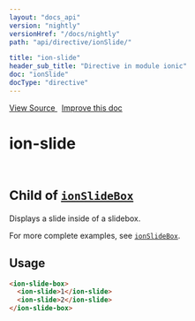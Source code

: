 ```yaml
---
layout: "docs_api"
version: "nightly"
versionHref: "/docs/nightly"
path: "api/directive/ionSlide/"

title: "ion-slide"
header_sub_title: "Directive in module ionic"
doc: "ionSlide"
docType: "directive"
---
```


<div class="improve-docs">
  <a href='http://github.com/driftyco/ionic/tree/1.x/js/angular/directive/slide.js#L1'>
    View Source
  </a>
  &nbsp;
  <a href='http://github.com/driftyco/ionic/edit/master/js/angular/directive/slide.js#L1'>
    Improve this doc
  </a>
</div>




<h1 class="api-title">

  ion-slide


<br />
<small>
  Child of <a href="/docs/nightly/api/directive/ionSlideBox/"><code>ionSlideBox</code></a>
</small>


</h1>





Displays a slide inside of a slidebox.

For more complete examples, see <a href="/docs/nightly/api/directive/ionSlideBox/"><code>ionSlideBox</code></a>.








  
<h2 id="usage">Usage</h2>
  
```html
<ion-slide-box>
  <ion-slide>1</ion-slide>
  <ion-slide>2</ion-slide>
</ion-slide-box>
```
  
  

  





